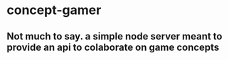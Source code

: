 # concept-gamer
## Not much to say. a simple node server meant to provide an api to colaborate on game concepts
